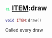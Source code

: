 ## ![client](../../.gitbook/assets/client.png) [ITEM](item):draw

```lua
void ITEM:draw()
```

Called every draw
